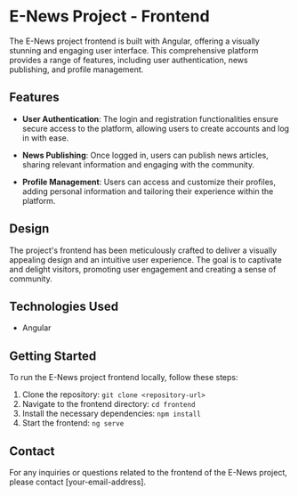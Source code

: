# E-News Project - Frontend

The E-News project frontend is built with Angular, offering a visually stunning and engaging user interface. This comprehensive platform provides a range of features, including user authentication, news publishing, and profile management.

## Features

- **User Authentication**: The login and registration functionalities ensure secure access to the platform, allowing users to create accounts and log in with ease.

- **News Publishing**: Once logged in, users can publish news articles, sharing relevant information and engaging with the community.

- **Profile Management**: Users can access and customize their profiles, adding personal information and tailoring their experience within the platform.

## Design

The project's frontend has been meticulously crafted to deliver a visually appealing design and an intuitive user experience. The goal is to captivate and delight visitors, promoting user engagement and creating a sense of community.

## Technologies Used

- Angular

## Getting Started

To run the E-News project frontend locally, follow these steps:

1. Clone the repository: `git clone <repository-url>`
2. Navigate to the frontend directory: `cd frontend`
3. Install the necessary dependencies: `npm install`
4. Start the frontend: `ng serve`

## Contact

For any inquiries or questions related to the frontend of the E-News project, please contact [your-email-address].

